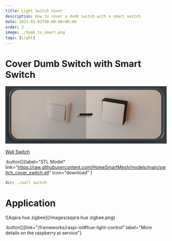 ```yaml
---
title: Light Switch Cover
description: How to cover a dumb switch with a smart switch
date: 2021-01-01T00:00:00+00:00
order: 2
image: ./dumb_to_smart.png
tags: [Light]
---
```


# Cover Dumb Switch with Smart Switch

![Dumb to smart](./dumb_to_smart.png)

[Wall Switch](https://raw.githubusercontent.com/HomeSmartMesh/models/main/wall_switch.glb)

:button[]{label="STL Model" link="https://raw.githubusercontent.com/HomeSmartMesh/models/main/switch_cover_switch.stl" icon="download" }

```yaml gallery
dir: ./wall switch
```

# Application

![Aqara hue zigbee](/images/aqara hue zigbee.png)

:button[]{link="/frameworks/raspi-iot#hue-light-control" label="More details on the raspberry pi service"}
